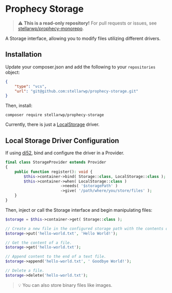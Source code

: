 # Prophecy Storage

> ⚠️ **This is a read-only repository!**
> For pull requests or issues, see [stellarwp/prophecy-monorepo](https://github.com/stellarwp/prophecy-monorepo).

A Storage interface, allowing you to modify files utilizing different drivers.

## Installation

Update your composer.json and add the following to your `repositories` object:

```json
{
    "type": "vcs",
    "url": "git@github.com:stellarwp/prophecy-storage.git"
}
```

Then, install:

```shell
composer require stellarwp/prophecy-storage
```

Currently, there is just a [LocalStorage](./Drivers/LocalStorage.php) driver.

## Local Storage Driver Configuration

If using [di52](https://github.com/lucatume/di52), bind and configure the driver in a Provider.

```php
final class StorageProvider extends Provider
{
	public function register(): void {
		$this->container->bind( Storage::class, LocalStorage::class );
		$this->container->when( LocalStorage::class )
						->needs( '$storagePath' )
						->give( '/path/where/you/store/files' );
	}
}
```

Then, inject or call the Storage interface and begin manipulating files:

```php
$storage = $this->container->get( Storage::class );

// Create a new file in the configured storage path with the contents of "Hello World!".
$storage->put('hello-world.txt', 'Hello World!');

// Get the content of a file.
$storage->get('hello-world.txt');

// Append content to the end of a text file.
$storage->append('hello-world.txt', ' Goodbye World!');

// Delete a file.
$storage->delete('hello-world.txt');
```
> 💡 You can also store binary files like images.
